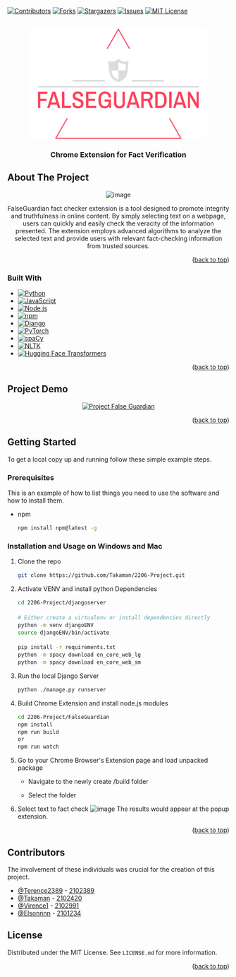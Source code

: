 <a name="readme-top"></a>

[![Contributors][contributors-shield]][contributors-url]
[![Forks][forks-shield]][forks-url]
[![Stargazers][stars-shield]][stars-url]
[![Issues][issues-shield]][issues-url]
[![MIT License][license-shield]][license-url]


<!-- PROJECT LOGO -->
<br />
<div align="center">
  <a href="https://github.com/Takaman/2206-Project">
    <img src="images/logo-no-background.png" alt="Logo" width="400" height="250">
  </a>

<h3 align="center">Chrome Extension for Fact Verification</h3>
</div>


<!-- ABOUT THE PROJECT -->
## About The Project
<div align="center">
  
![image](https://user-images.githubusercontent.com/91510432/226091643-2e4fc2a1-7bdb-463b-9479-8de2372c3c38.png)

FalseGuardian fact checker extension is a tool designed to promote integrity and truthfulness in online content. By simply selecting text on a webpage, users can quickly and easily check the veracity of the information presented. The extension employs advanced algorithms to analyze the selected text and provide users with relevant fact-checking information from trusted sources.
  
</div>
<p align="right">(<a href="#readme-top">back to top</a>)</p>



### Built With

* [![Python][Python-logo]][Python-url]
* [![JavaScript][JavaScript-logo]][JavaScript-url]
* [![Node.js][Node-logo]][Node-url]
* [![npm][npm-logo]][npm-url]
* [![Django][Django-logo]][Django-url]
* [![PyTorch][PyTorch-logo]][PyTorch-url]
* [![spaCy][spaCy-logo]][spaCy-url]
* [![NLTK][NLTK-logo]][NLTK-url]
* [![Hugging Face Transformers][Transformers-logo]][Transformers-url]

<p align="right">(<a href="#readme-top">back to top</a>)</p>

<!-- Project Demo Video -->
## Project Demo
<div align="center">
  
[![Project False Guardian](https://img.youtube.com/vi/TsbB8SxtBiY/0.jpg)](https://www.youtube.com/watch?v=TsbB8SxtBiY)

</div>
<p align="right">(<a href="#readme-top">back to top</a>)</p>

<!-- GETTING STARTED -->
## Getting Started

To get a local copy up and running follow these simple example steps.

### Prerequisites

This is an example of how to list things you need to use the software and how to install them.
* npm
  ```sh
  npm install npm@latest -g
  ```
  
### Installation and Usage on Windows and Mac
1. Clone the repo
   ```sh
   git clone https://github.com/Takaman/2206-Project.git
   ```
2. Activate VENV and install python Dependencies
   ```sh
   cd 2206-Project/djangoserver
   
   # Either create a virtualenv or install dependencies directly
   python -m venv djangoENV
   source djangoENV/bin/activate

   pip install -r requirements.txt
   python -m spacy download en_core_web_lg
   python -m spacy download en_core_web_sm
   ```
3. Run the local Django Server 
   ```sh
   python ./manage.py runserver
   ```
4. Build Chrome Extension and install node.js modules
   ```sh
   cd 2206-Project/FalseGuardian
   npm install
   npm run build 
   or 
   npm run watch 
   ```
   
5. Go to your Chrome Browser's Extension page and load unpacked package

   -   Navigate to the newly create /build folder
   
   -   Select the folder

6. Select text to fact check
![image](https://user-images.githubusercontent.com/91510432/226081051-62e905c3-9f15-4ba3-b398-5abba3e59afd.png)
The results would appear at the popup extension. 

<p align="right">(<a href="#readme-top">back to top</a>)</p>

## Contributors

The involvement of these individuals was crucial for the creation of this project.

-   [@Terence2389](https://github.com/Terence2389) - [2102389](2102389@sit.singaporetech.edu.sg) 
-   [@Takaman](https://github.com/Takaman) - [2102420](2102420@sit.singaporetech.edu.sg)
-   [@Virence1](https://github.com/virence1) - [2102991](2102991@sit.singaporetech.edu.sg) 
-   [@Elsonnnn](https://github.com/Elsonnnn) - [2101234](2101234@sit.singaporetech.edu.sg)


<!-- LICENSE -->
## License

Distributed under the MIT License. See `LICENSE.md` for more information.

<p align="right">(<a href="#readme-top">back to top</a>)</p>


<!-- MARKDOWN LINKS & IMAGES -->
<!-- https://www.markdownguide.org/basic-syntax/#reference-style-links -->
[contributors-shield]: https://img.shields.io/github/contributors/Takaman/2206-Project.svg?style=for-the-badge
[contributors-url]: https://github.com/Takaman/2206-Project/graphs/contributors
[forks-shield]: https://img.shields.io/github/forks/Takaman/2206-Project.svg?style=for-the-badge
[forks-url]: https://github.com/Takaman/2206-Project/network/members
[stars-shield]: https://img.shields.io/github/stars/Takaman/2206-Project.svg?style=for-the-badge
[stars-url]: https://github.com/Takaman/2206-Project/stargazers
[issues-shield]: https://img.shields.io/github/issues/Takaman/2206-Project.svg?style=for-the-badge
[issues-url]: https://github.com/Takaman/2206-Project/issues
[license-shield]: https://img.shields.io/github/license/Takaman/2206-Project.svg?style=for-the-badge
[license-url]: https://github.com/Takaman/2206-Project/blob/master/LICENSE.md
[product-screenshot]: images/screenshot.png
[Next.js]: https://img.shields.io/badge/next.js-000000?style=for-the-badge&logo=nextdotjs&logoColor=white
[Next-url]: https://nextjs.org/
[React.js]: https://img.shields.io/badge/React-20232A?style=for-the-badge&logo=react&logoColor=61DAFB
[React-url]: https://reactjs.org/
[Vue.js]: https://img.shields.io/badge/Vue.js-35495E?style=for-the-badge&logo=vuedotjs&logoColor=4FC08D
[Vue-url]: https://vuejs.org/
[Angular.io]: https://img.shields.io/badge/Angular-DD0031?style=for-the-badge&logo=angular&logoColor=white
[Angular-url]: https://angular.io/
[Svelte.dev]: https://img.shields.io/badge/Svelte-4A4A55?style=for-the-badge&logo=svelte&logoColor=FF3E00
[Svelte-url]: https://svelte.dev/
[Laravel.com]: https://img.shields.io/badge/Laravel-FF2D20?style=for-the-badge&logo=laravel&logoColor=white
[Laravel-url]: https://laravel.com
[Bootstrap.com]: https://img.shields.io/badge/Bootstrap-563D7C?style=for-the-badge&logo=bootstrap&logoColor=white
[Bootstrap-url]: https://getbootstrap.com
[JQuery.com]: https://img.shields.io/badge/jQuery-0769AD?style=for-the-badge&logo=jquery&logoColor=white
[JQuery-url]: https://jquery.com 
[Django-logo]: https://img.shields.io/badge/django-%23092E20.svg?style=for-the-badge&logo=django&logoColor=white
[Django-url]: https://www.djangoproject.com/
[spaCy-logo]: https://img.shields.io/badge/spaCy-2ecc71?style=for-the-badge&logo=spacy&logoColor=white
[spaCy-url]: https://spacy.io/
[NLTK-logo]: https://img.shields.io/badge/NLTK-4c7a6a?style=for-the-badge&logo=ntlk&logoColor=white
[NLTK-url]: https://www.nltk.org/
[Transformers-logo]: https://img.shields.io/badge/Transformers-9769ff?style=for-the-badge&logo=transformers&logoColor=white
[Transformers-url]: https://huggingface.co/transformers/
[Python-logo]: https://img.shields.io/badge/python-3670A0?style=for-the-badge&logo=python&logoColor=ffdd54
[Python-url]: https://www.python.org/
[JavaScript-logo]: https://img.shields.io/badge/javascript-%23323330.svg?style=for-the-badge&logo=javascript&logoColor=%23F7DF1E
[JavaScript-url]: https://developer.mozilla.org/en-US/docs/Web/JavaScript
[Node-logo]: https://img.shields.io/badge/node.js-6DA55F?style=for-the-badge&logo=node.js&logoColor=white
[Node-url]: https://nodejs.org/
[npm-logo]: https://img.shields.io/badge/NPM-%23CB3837.svg?style=for-the-badge&logo=npm&logoColor=white
[npm-url]: https://www.npmjs.com/
[PyTorch-url]: https://pytorch.org/
[PyTorch-logo]: https://img.shields.io/badge/PyTorch-%23EE4C2C.svg?style=for-the-badge&logo=PyTorch&logoColor=white
